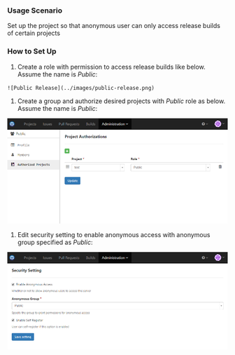 ### Usage Scenario

Set up the project so that anonymous user can only access release builds of certain projects

### How to Set Up

  1. Create a role with permission to access release builds like below. Assume the name is _Public_:
  
    ![Public Release](../images/public-release.png)
    
  1. Create a group and authorize desired projects with _Public_ role as below. Assume the name is _Public_:

   ![Group Authorize Projects Public Role](../images/group-authorize-projects-public-role.png)
   
  1. Edit security setting to enable anonymous access with anonymous group specified as _Public_:

   ![Enable Anonymous Access](../images/enable-anonymous-access.png)